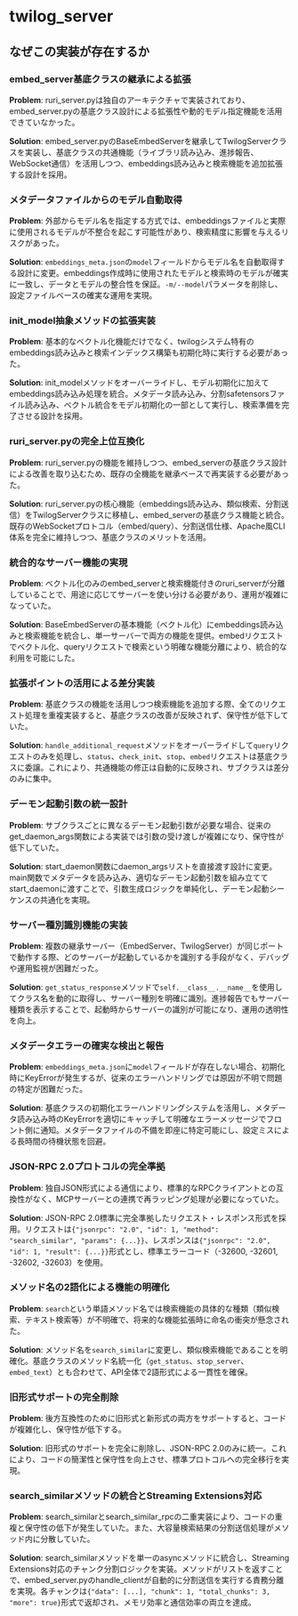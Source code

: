 # twilog_server

## なぜこの実装が存在するか

### embed_server基底クラスの継承による拡張
**Problem**: ruri_server.pyは独自のアーキテクチャで実装されており、embed_server.pyの基底クラス設計による拡張性や動的モデル指定機能を活用できていなかった。

**Solution**: embed_server.pyのBaseEmbedServerを継承してTwilogServerクラスを実装し、基底クラスの共通機能（ライブラリ読み込み、進捗報告、WebSocket通信）を活用しつつ、embeddings読み込みと検索機能を追加拡張する設計を採用。

### メタデータファイルからのモデル自動取得
**Problem**: 外部からモデル名を指定する方式では、embeddingsファイルと実際に使用されるモデルが不整合を起こす可能性があり、検索精度に影響を与えるリスクがあった。

**Solution**: `embeddings_meta.json`の`model`フィールドからモデル名を自動取得する設計に変更。embeddings作成時に使用されたモデルと検索時のモデルが確実に一致し、データとモデルの整合性を保証。`-m/--model`パラメータを削除し、設定ファイルベースの確実な運用を実現。

### init_model抽象メソッドの拡張実装
**Problem**: 基本的なベクトル化機能だけでなく、twilogシステム特有のembeddings読み込みと検索インデックス構築も初期化時に実行する必要があった。

**Solution**: init_modelメソッドをオーバーライドし、モデル初期化に加えてembeddings読み込み処理を統合。メタデータ読み込み、分割safetensorsファイル読み込み、ベクトル統合をモデル初期化の一部として実行し、検索準備を完了させる設計を採用。

### ruri_server.pyの完全上位互換化
**Problem**: ruri_server.pyの機能を維持しつつ、embed_serverの基底クラス設計による改善を取り込むため、既存の全機能を継承ベースで再実装する必要があった。

**Solution**: ruri_server.pyの核心機能（embeddings読み込み、類似検索、分割送信）をTwilogServerクラスに移植し、embed_serverの基底クラス機能と統合。既存のWebSocketプロトコル（embed/query）、分割送信仕様、Apache風CLI体系を完全に維持しつつ、基底クラスのメリットを活用。

### 統合的なサーバー機能の実現
**Problem**: ベクトル化のみのembed_serverと検索機能付きのruri_serverが分離していることで、用途に応じてサーバーを使い分ける必要があり、運用が複雑になっていた。

**Solution**: BaseEmbedServerの基本機能（ベクトル化）にembeddings読み込みと検索機能を統合し、単一サーバーで両方の機能を提供。embedリクエストでベクトル化、queryリクエストで検索という明確な機能分離により、統合的な利用を可能にした。

### 拡張ポイントの活用による差分実装
**Problem**: 基底クラスの機能を活用しつつ検索機能を追加する際、全てのリクエスト処理を重複実装すると、基底クラスの改善が反映されず、保守性が低下していた。

**Solution**: `handle_additional_request`メソッドをオーバーライドして`query`リクエストのみを処理し、`status`、`check_init`、`stop`、`embed`リクエストは基底クラスに委譲。これにより、共通機能の修正は自動的に反映され、サブクラスは差分のみに集中。

### デーモン起動引数の統一設計
**Problem**: サブクラスごとに異なるデーモン起動引数が必要な場合、従来のget_daemon_args関数による実装では引数の受け渡しが複雑になり、保守性が低下していた。

**Solution**: start_daemon関数にdaemon_argsリストを直接渡す設計に変更。main関数でメタデータを読み込み、適切なデーモン起動引数を組み立ててstart_daemonに渡すことで、引数生成ロジックを単純化し、デーモン起動シーケンスの共通化を実現。

### サーバー種別識別機能の実装
**Problem**: 複数の継承サーバー（EmbedServer、TwilogServer）が同じポートで動作する際、どのサーバーが起動しているかを識別する手段がなく、デバッグや運用監視が困難だった。

**Solution**: `get_status_response`メソッドで`self.__class__.__name__`を使用してクラス名を動的に取得し、サーバー種別を明確に識別。進捗報告でもサーバー種類を表示することで、起動時からサーバーの識別が可能になり、運用の透明性を向上。

### メタデータエラーの確実な検出と報告
**Problem**: `embeddings_meta.json`に`model`フィールドが存在しない場合、初期化時にKeyErrorが発生するが、従来のエラーハンドリングでは原因が不明で問題の特定が困難だった。

**Solution**: 基底クラスの初期化エラーハンドリングシステムを活用し、メタデータ読み込み時のKeyErrorを適切にキャッチして明確なエラーメッセージでフロント側に通知。メタデータファイルの不備を即座に特定可能にし、設定ミスによる長時間の待機状態を回避。

### JSON-RPC 2.0プロトコルの完全準拠
**Problem**: 独自JSON形式による通信により、標準的なRPCクライアントとの互換性がなく、MCPサーバーとの連携で再ラッピング処理が必要になっていた。

**Solution**: JSON-RPC 2.0標準に完全準拠したリクエスト・レスポンス形式を採用。リクエストは`{"jsonrpc": "2.0", "id": 1, "method": "search_similar", "params": {...}}`、レスポンスは`{"jsonrpc": "2.0", "id": 1, "result": {...}}`形式とし、標準エラーコード（-32600, -32601, -32602, -32603）を使用。

### メソッド名の2語化による機能の明確化
**Problem**: `search`という単語メソッド名では検索機能の具体的な種類（類似検索、テキスト検索等）が不明確で、将来的な機能拡張時に命名の衝突が懸念された。

**Solution**: メソッド名を`search_similar`に変更し、類似検索機能であることを明確化。基底クラスのメソッド名統一化（`get_status`、`stop_server`、`embed_text`）とも合わせて、API全体で2語形式による一貫性を確保。

### 旧形式サポートの完全削除
**Problem**: 後方互換性のために旧形式と新形式の両方をサポートすると、コードが複雑化し、保守性が低下する。

**Solution**: 旧形式のサポートを完全に削除し、JSON-RPC 2.0のみに統一。これにより、コードの簡潔性と保守性を向上させ、標準プロトコルへの完全移行を実現。

### search_similarメソッドの統合とStreaming Extensions対応
**Problem**: search_similarとsearch_similar_rpcの二重実装により、コードの重複と保守性の低下が発生していた。また、大容量検索結果の分割送信処理がメソッド内に分散していた。

**Solution**: search_similarメソッドを単一のasyncメソッドに統合し、Streaming Extensions対応のチャンク分割ロジックを実装。メソッドがリストを返すことで、embed_server.pyのhandle_clientが自動的に分割送信を実行する責務分離を実現。各チャンクは`{"data": [...], "chunk": 1, "total_chunks": 3, "more": true}`形式で返却され、メモリ効率と通信効率の両立を達成。
